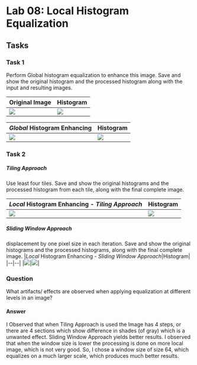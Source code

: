 # Lab 08: Local Histogram Equalization

## Tasks

### Task 1
Perform Global histogram equalization to enhance this image. Save and show the original histogram and the processed histogram along with the input and resulting images.

|Original Image|Histogram|
|--|--|
|![](https://lh5.googleusercontent.com/3SQWtfDB_ASyTLlHekdik943zNFk2psqXoll50OqhsliEKZB4exZ_l1jEAUMtNXjg73SE3zrwpXYBjrLZ8pzc5plgUsfeAynJPwddQlZ5T1q7a1I4eCoOvaQTEy2BYTJRojfPoJ6)|![](https://lh6.googleusercontent.com/Di_-Lkqxr20_79hHKbxqRbDfhZ_COtXijflEj04Ft6Nk4mGHwmRAlTVf6-4bHgSx-RCr6Q3B-sEK4wlXfGSWcCxwNET2D7sw3EjszXtzlKDBJ8znT8_VcU2QDyCElj7j9YTgPKCv)|

|*Global* Histogram Enhancing|Histogram|
|--|--|
|![](https://lh6.googleusercontent.com/-zNUwZsBOOHCUrej_wbFbzBfzA-jEGoBZ5-YLagnL3bkxnYA4gyBSYVK1QR_fkoma1nJXhUUY76v5SemRVNXmzG2GFti7ZsQL8R2uCVABLRA6MIsGDLaOM2HzCfEq6rhVsUSY_Wm)|![](https://lh4.googleusercontent.com/IFuZtTmxTZ-ua8rQZZeJtqLFBwxnFXM4wmyCd5aUsJZkrwqRw-tdQzgvLAdPuRpLFGvMriEgfhW8YCc1qZmgFhcqpfmHbcV0pqnf2VT07nriucbgcxpK7_9zSTZbL9Kk-5cUpavD)|

### Task 2
##### Tiling Approach
Use least four tiles. Save and show the original histograms and the processed histogram from each tile, along with the final complete image.

|*Local* Histogram Enhancing - *Tiling Approach*|Histogram|
|--|--|
|![](https://lh4.googleusercontent.com/wzgF2aNfqYz4jUz7UpyKbsYgWUSgjdJh_7zfDamybRMZ3yAHw43mQ22K_pVb-RBU2aFIeufCtb3V_8tsSC2iMjzDYIXP7vw_K1fe5njrT13YemSgPx3SvfmiBpgZBiSO5FRVevVa)|![](https://lh5.googleusercontent.com/3VQFQeT_37KU8_lWdw6VpzM-JaAn4ThbbNiMO5onvBO5aPU--pLoA3uHwc1mcfC3zqHop2X7AjtBYJGLnhaGpzfuPlosbfZh9-70UKZfiOECcpckktpFbhXO-75I8ojdH5a-s4MY)|

##### Sliding Window Approach
displacement by one pixel size in each iteration. Save and show the original histograms and the processed histograms, along with the final complete image.
|*Local* Histogram Enhancing - *Sliding Window Approach*|Histogram|
|--|--|
|![](https://lh6.googleusercontent.com/kerkBPrvNDowAck4Goifwrl2PGJGyuA7LvIMwXYz07OGA21ua9_rAj8XDD3kU2Pd4e10G3JEIav8UgSQpE5ULtLcLUoyDQMCZWGaxUbxm2PDYhILXEDcL_WL38fzcWp_aP0rn_K5)|![](https://lh3.googleusercontent.com/5DgaIWEDiU7iej4bHRZTVvBzT0dhL1aA16kAfn0b55Eewq11q7qGRFeEsqXfG2cWywd1qa33nIOm3tm2YSIclcYc9Fl-93IsBis9NS_DNBwYD3q_VbYidM1GIHuOM2er9ogc4dPH)|

### Question
What artifacts/ effects are observed when applying equalization at different levels in an image?
#### Answer
I Observed that when Tiling Approach is used the Image has 4 steps, or there are 4 sections which show difference in shades (of gray) which is a unwanted effect. Sliding Window Approach yields better results. I observed that when the window size is lower the processing is done on more local image, which is not very good. So, I chose a window size of size 64, which equalizes on a much larger scale, which produces much better results.
